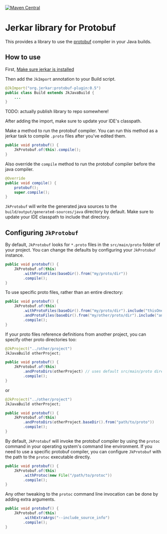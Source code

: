 [![Maven Central](https://maven-badges.herokuapp.com/maven-central/org.jerkar/protobuf-plugin/badge.svg)](https://maven-badges.herokuapp.com/maven-central/org.jerkar/protobuf-plugin) <br/>

# Jerkar library for Protobuf

This provides a library to use the [protobuf](https://developers.google.com/protocol-buffers/) compiler in your Java builds.

## How to use

First, [Make sure jerkar is installed](http://jerkar.github.io/documentation/latest/getting_started.html)

Then add the `JkImport` annotation to your Build script.

```java
@JkImport("org.jerkar:protobuf-plugin:0.5")
public class Build extends JkJavaBuild {
    ...
}
```

TODO: actually publish library to repo somewhere!

After adding the import, make sure to update your IDE's classpath.

Make a method to run the protobuf compiler. You can run this method as a jerkar task to compile `.proto` files
after you've edited them.

```java
public void protobuf() {
    JkProtobuf.of(this).compile();
}
```

Also override the `compile` method to run the protobuf compiler before the java compiler.

```java
@Override
public void compile() {
    protobuf();
    super.compile();
}
```

`JkProtobuf` will write the generated java sources to the `build/output/generated-sources/java` directory by default.
Make sure to update your IDE classpath to include that directory.


## Configuring `JkProtobuf`

By default, `JkProtobuf` looks for `*.proto` files in the `src/main/proto` folder of your project.
You can change the defaults by configuring your `JkProtobuf` instance.

```java
public void protobuf() {
    JkProtobuf.of(this)
        .withProtoFiles(baseDir().from("my/proto/dir"))
        .compile();
}
```

To use specific proto files, rather than an entire directory:

```java
public void protobuf() {
    JkProtobuf.of(this)
        .withProtoFiles(baseDir().from("my/proto/dir").include("thisOne.proto"))
        .andProtoFiles(baseDir().from("my/other/proto/dir").include("anotherOne.proto"))
        .compile();
}
```

If your proto files reference definitions from another project, you can specify other proto directories too:

```java
@JkProject("../other/project")
JkJavaBuild otherProject;

public void protobuf() {
    JkProtobuf.of(this)
        .andProtoDirs(otherProject) // uses default src/main/proto directory
        .compile();
}
```

or

```java
@JkProject("../other/project")
JkJavaBuild otherProject;

public void protobuf() {
    JkProtobuf.of(this)
        .andProtoDirs(otherProject.baseDir().from("path/to/proto"))
        .compile();
}
```

By default, `JkProtobuf` will invoke the protobuf compiler by using the `protoc` command in
your operating system's command line environment. If you need to use a specific protobuf compiler,
you can configure `JkProtobuf` with the path to the `protoc` executable directly.

```java
public void protobuf() {
    JkProtobuf.of(this)
        .withProtoc(new File("/path/to/protoc"))
        .compile();
}
```

Any other tweaking to the `protoc` command line invocation can be done by adding extra arguments.

```java
public void protobuf() {
    JkProtobuf.of(this)
        .withExtraArgs("--include_source_info")
        .compile();
}
```
